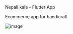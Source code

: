 Nepali kala - Flutter App

Ecommerce app for handicraft

![image](https://user-images.githubusercontent.com/44132059/213849453-f387ab5b-0c5c-4baf-8558-adcda563d8be.png)
